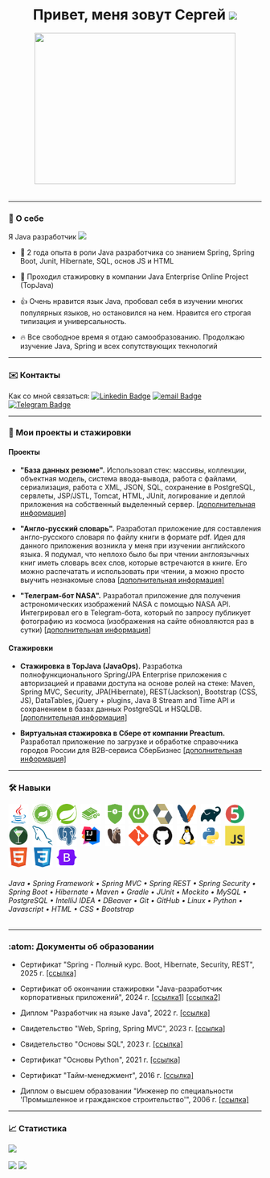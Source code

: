 <div id="header" align="center">
  <h1>
    Привет, меня зовут Сергей
    <img src="https://media.giphy.com/media/hvRJCLFzcasrR4ia7z/giphy.gif" width="30px"/>
  </h1>
</div>

<div id="picture" align="center">
  <img src="https://media.giphy.com/media/R03zWv5p1oNSQd91EP/giphy.gif" width="400" height="300"/>
</div>

<div id="view icon" align="center">
      <img src="https://komarev.com/ghpvc/?username=sng78&style=flat-square&color=blue" alt=""/>
</div>

---

### :man: О себе

Я Java разработчик <img src="https://media.giphy.com/media/WUlplcMpOCEmTGBtBW/giphy.gif" width="30">

- :herb: 2 года опыта в роли Java разработчика со знанием Spring, Spring Boot, Junit, Hibernate, SQL, основ JS и HTML

- :telescope: Проходил стажировку в компании Java Enterprise Online Project (TopJava)

- :thumbsup: Очень нравится язык Java, пробовал себя в изучении многих популярных языков, но остановился на нем. Нравится его строгая типизация и универсальность.

- :fire: Все свободное время я отдаю самообразованию. Продолжаю изучение Java, Spring и всех сопутствующих технологий

---

### :envelope: Контакты
Как со мной связаться:
 [![Linkedin Badge](https://img.shields.io/badge/-Linkedin-blue?style=flat&logo=Linkedin&logoColor=white)](https://www.linkedin.com/in/sngor/)
 [![email Badge](https://img.shields.io/badge/-Mail.ru-blue?style=flat&logo=Mail.Ru&logoColor=yellow)](mailto:sng78@list.ru)
 [![Telegram Badge](https://img.shields.io/badge/-Telegram-white?style=flat&logo=Telegram&logoColor=9cf)](https://t.me/sngor78)

---

### :pushpin: Мои проекты и стажировки

#### Проекты

- **"База данных резюме".** Использовал стек: массивы, коллекции, объектная модель, система ввода-вывода, работа с файлами, сериализация, работа с XML, JSON, SQL, сохранение в PostgreSQL, сервлеты, JSP/JSTL, Tomcat, HTML, JUnit, логирование и деплой приложения на собственный выделенный сервер. [[дополнительная информация]](https://github.com/sng78/BaseJava)

- **"Англо-русский словарь".** Разработал приложение для составления англо-русского словаря по файлу книги в формате pdf. Идея для данного приложения возникла у меня при изучении английского языка. Я подумал, что неплохо было бы при чтении англоязычных книг иметь словарь всех слов, которые встречаются в книге. Его можно распечатать и использовать при чтении, а можно просто выучить незнакомые слова [[дополнительная информация]](https://github.com/sng78/EnRuDictionary)

- **"Телеграм-бот NASA".** Разработал приложение для получения астрономических изображений NASA с помощью NASA API. Интегрировал его в Telegram-бота, который по запросу публикует фотографию из космоса (изображения на сайте обновляются раз в сутки) [[дополнительная информация]](https://github.com/sng78/PicFromNasa)

#### Стажировки

- **Стажировка в TopJava (JavaOps).** Разработка полнофункционального Spring/JPA Enterprise приложения c авторизацией и правами доступа на основе ролей на стеке: Maven, Spring MVC, Security, JPA(Hibernate), REST(Jackson), Bootstrap (CSS, JS), DataTables, jQuery + plugins, Java 8 Stream and Time API и сохранением в базах данных PostgreSQL и HSQLDB. [[дополнительная информация]](https://github.com/sng78/TopJava)

- **Виртуальная стажировка в Сбере от компании Preactum.** Разработал приложение по загрузке и обработке справочника городов России для B2B-сервиса СберБизнес [[дополнительная информация]](https://github.com/sng78/DirectoryOfCities)

---

### :hammer_and_wrench: Навыки

<div>
  <img src="https://github.com/devicons/devicon/blob/master/icons/java/java-original.svg" title="Java" alt="Java" width="40" height="40"/>&nbsp;
  <img src="https://github.com/sng78/SVG-icons/blob/main/Spring%20Framework.svg" title="Spring Framework" alt="Spring Framework" width="40" height="40"/>&nbsp;
  <img src="https://github.com/devicons/devicon/blob/master/icons/spring/spring-original.svg" title="Spring MVC" alt="Spring MVC" width="40" height="40"/>&nbsp;
  <img src="https://github.com/sng78/SVG-icons/blob/main/Spring%20REST%20Docs.svg" title="Spring REST" alt="Spring REST" width="40" height="40"/>&nbsp;
  <img src="https://github.com/sng78/SVG-icons/blob/main/Spring%20Security.svg" title="Spring Security" alt="Spring Security" width="40" height="40"/>&nbsp;
  <img src="https://github.com/sng78/SVG-icons/blob/main/Spring%20Boot.svg" title="Spring Boot" alt="Spring Boot" width="40" height="40"/>&nbsp;
  <img src="https://github.com/sng78/SVG-icons/blob/main/Hibernate.svg" title="Hibernate" alt="Hibernate" width="40" height="40"/>&nbsp;  
  <img src="https://github.com/sng78/SVG-icons/blob/main/Maven.svg" title="Maven" alt="Maven" width="40" height="40"/>&nbsp;
  <img src="https://github.com/devicons/devicon/blob/master/icons/gradle/gradle-original.svg" title="Gradle" alt="Gradle" width="40" height="40"/>&nbsp;
  <img src="https://github.com/sng78/SVG-icons/blob/main/JUnit5.svg" title="JUnit" alt="JUnit" width="40" height="40"/>&nbsp;
  <img src="https://github.com/sng78/SVG-icons/blob/main/Mockito.svg" title="Mockito" alt="Mockito" width="40" height="40"/>&nbsp;
  <img src="https://github.com/devicons/devicon/blob/master/icons/mysql/mysql-original.svg" title="MySQL" alt="MySQL" width="40" height="40"/>&nbsp;
  <img src="https://github.com/devicons/devicon/blob/master/icons/postgresql/postgresql-plain.svg" title="PostgreSQL" alt="PostgreSQL" width="40" height="40"/>&nbsp;
  <img src="https://github.com/devicons/devicon/blob/master/icons/intellij/intellij-original.svg" title="IntelliJ IDEA" alt="IntelliJ IDEA" width="40" height="40"/>&nbsp;
  <img src="https://github.com/sng78/SVG-icons/blob/main/DBeaver.svg" title="DBeaver" alt="DBeaver" width="40" height="40"/>&nbsp;
  <img src="https://github.com/devicons/devicon/blob/master/icons/git/git-original.svg" title="Git" alt="Git" width="40" height="40"/>&nbsp;
  <img src="https://github.com/devicons/devicon/blob/master/icons/github/github-original.svg" title="GitHub" alt="GitHub" width="40" height="40"/>&nbsp;
  <img src="https://github.com/devicons/devicon/blob/master/icons/linux/linux-original.svg" title="Linux" alt="Linux" width="40" height="40"/>&nbsp;
  <img src="https://github.com/devicons/devicon/blob/master/icons/python/python-original.svg" title="Python" alt="Python" width="40" height="40"/>&nbsp;
  <img src="https://github.com/devicons/devicon/blob/master/icons/javascript/javascript-original.svg" title="Javascript" alt="Javascript" width="40" height="40"/>&nbsp;
  <img src="https://github.com/devicons/devicon/blob/master/icons/html5/html5-original.svg" title="HTML" alt="HTML" width="40" height="40"/>&nbsp;
  <img src="https://github.com/devicons/devicon/blob/master/icons/css3/css3-original.svg" title="CSS" alt="CSS" width="40" height="40"/>&nbsp;
  <img src="https://github.com/devicons/devicon/blob/master/icons/bootstrap/bootstrap-original.svg" title="Bootstrap" alt="Bootstrap" width="40" height="40"/>&nbsp;
</div>

###### Java • Spring Framework • Spring MVC • Spring REST • Spring Security • Spring Boot • Hibernate • Maven • Gradle • JUnit • Mockito • MySQL • PostgreSQL • IntelliJ IDEA • DBeaver • Git • GitHub • Linux • Python • Javascript • HTML • CSS • Bootstrap

---

### :atom: Документы об образовании

- Сертификат "Spring - Полный курс. Boot, Hibernate, Security, REST", 2025 г. [[ссылка]](https://github.com/sng78/education/blob/main/%D0%A1%D0%B5%D1%80%D1%82%D0%B8%D1%84%D0%B8%D0%BA%D0%B0%D1%82%20Swiftbook.png)

- Сертификат об окончании стажировки "Java-разработчик корпоративных приложений", 2024 г. [[ссылка1]](https://javaops.ru/certificate/topjava?email=sng78@list.ru) [[ссылка2]](https://github.com/sng78/education/blob/main/%D0%A1%D0%B5%D1%80%D1%82%D0%B8%D1%84%D0%B8%D0%BA%D0%B0%D1%82%20TopJava.png)

- Диплом "Разработчик на языке Java", 2022 г. [[ссылка]](https://github.com/sng78/education/blob/main/%D0%94%D0%B8%D0%BF%D0%BB%D0%BE%D0%BC%20%D1%80%D0%B0%D0%B7%D1%80%D0%B0%D0%B1%D0%BE%D1%82%D1%87%D0%B8%D0%BA%20%D0%BD%D0%B0%20%D1%8F%D0%B7%D1%8B%D0%BA%D0%B5%20Java.png)

- Свидетельство "Web, Spring, Spring MVC", 2023 г. [[ссылка]](https://github.com/sng78/education/blob/main/%D0%A1%D0%B2%D0%B8%D0%B4%D0%B5%D1%82%D0%B5%D0%BB%D1%8C%D1%81%D1%82%D0%B2%D0%BE%20Web%2C%20Spring%20%26%20Spring%20MVC.png)

- Свидетельство "Основы SQL", 2023 г. [[ссылка]](https://github.com/sng78/education/blob/main/%D0%A1%D0%B2%D0%B8%D0%B4%D0%B5%D1%82%D0%B5%D0%BB%D1%8C%D1%81%D1%82%D0%B2%D0%BE%20%D0%9E%D1%81%D0%BD%D0%BE%D0%B2%D1%8B%20SQL.png)

- Сертификат "Основы Python", 2021 г. [[ссылка]](https://github.com/sng78/education/blob/main/%D0%A1%D0%B5%D1%80%D1%82%D0%B8%D1%84%D0%B8%D0%BA%D0%B0%D1%82%20%D0%9F%D0%BE%D0%BA%D0%BE%D0%BB%D0%B5%D0%BD%D0%B8%D0%B5%20Python.png)

- Сертификат "Тайм-менеджмент", 2016 г. [[ссылка]](https://github.com/sng78/education/blob/main/%D0%A1%D0%B5%D1%80%D1%82%D0%B8%D1%84%D0%B8%D0%BA%D0%B0%D1%82%20%D0%A2%D0%B0%D0%B9%D0%BC-%D0%BC%D0%B5%D0%BD%D0%B5%D0%B4%D0%B6%D0%BC%D0%B5%D0%BD%D1%82.png)

- Диплом о высшем образовании "Инженер по специальности 'Промышленное и гражданское строительство'", 2006 г. [[ссылка]](https://github.com/sng78/education/blob/main/%D0%94%D0%B8%D0%BF%D0%BB%D0%BE%D0%BC%20%D0%B8%D0%BD%D0%B6%D0%B5%D0%BD%D0%B5%D1%80%D0%B0%20%D0%BF%D0%BE%20%D1%81%D0%BF%D0%B5%D1%86%D0%B8%D0%B0%D0%BB%D1%8C%D0%BD%D0%BE%D1%81%D1%82%D0%B8%20%D0%9F%D0%93%D0%A1.png)

---

### :chart_with_upwards_trend: Статистика

![](https://github-profile-summary-cards.vercel.app/api/cards/profile-details?username=sng78&theme=solarized_dark)

![](https://github-profile-summary-cards.vercel.app/api/cards/most-commit-language?username=sng78&theme=solarized_dark)
![](https://github-profile-summary-cards.vercel.app/api/cards/stats?username=sng78&theme=solarized_dark)
